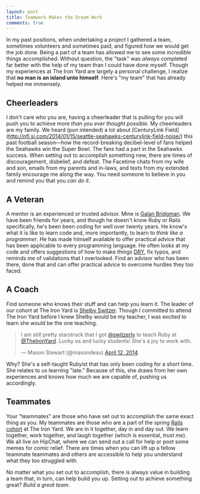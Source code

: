 ```yaml
---
layout: post
title: Teamwork Makes the Dream Work
comments: true
---
```


In my past positions, when undertaking a project I gathered a team, sometimes volunteers and sometimes paid, and figured how we would get the job done. Being a part of a team has allowed me to see some *incredible* things accomplished. Without question, the "task" was *always* completed far better with the help of my team than I could have done myself. Though my experiences at The Iron Yard are largely a personal challenge, I realize that **no man is an island unto himself**. Here's "my team" that has already helped me immensely.

## Cheerleaders
I don't care who you are, having a cheerleader that is pulling for you will push you to achieve more *than you ever thought possible*. My cheerleaders are my family. We heard (pun intended) a lot about [CenturyLink Field] (http://nfl.si.com/2014/01/15/seattle-seahawks-centurylink-field-noise/) this past football season—how the record-breaking decibel-level of fans helped the Seahawks win the Super Bowl. The fans had a part in the Seahawks success. When setting out to accomplish something new, there are times of discouragement, disbelief, and defeat. The Facetime chats from my wife and son, emails from my parents and in-laws, and texts from my extended family encourage me along the way. You need someone to believe in you and remind you that you *can do it*.

## A Veteran
A mentor is an experienced or trusted advisor. Mine is [Galan Bridgman](http://www.linkedin.com/in/galanbridgman). We have been friends for years, and though he doesn't know Ruby or Rails specifically, he's been been coding for well over twenty years. He know's what it is like to learn code and, more importantly, to learn to *think like a programmer*. He has made himself available to offer practical advice that has been applicable to every programming language. He often looks at my code and offers suggestions of how to make things [DRY](http://en.wikipedia.org/wiki/Don't_repeat_yourself), fix typos, and reminds me of validations that I overlooked. Find an advisor who has been there, done that and can offer practical advice to overcome hurdles they too faced.

## A Coach
Find someone who knows their stuff and can help you learn it. The leader of our cohort at The Iron Yard is [Shelby Switzer](http://shelbyswitzer.com/). Though I committed to attend The Iron Yard before I knew Shelby would be my teacher, I was excited to learn she would be the one teaching. 

<blockquote class="twitter-tweet" lang="en"><p>I am still pretty starstruck that I got <a href="https://twitter.com/switzerly">@switzerly</a> to teach Ruby at <a href="https://twitter.com/TheIronYard">@TheIronYard</a>. Lucky us and lucky students! She&#39;s a joy to work with.</p>&mdash; Mason Stewart (@masondesu) <a href="https://twitter.com/masondesu/statuses/455122730921508864">April 12, 2014</a></blockquote>
<script async src="//platform.twitter.com/widgets.js" charset="utf-8"></script>

Why? She's a self-taught Rubyist that has only been coding for a short time. She relates to us learning "late." Because of this, she draws from her own experiences and knows how much we are capable of, pushing us accordingly. 

## Teammates 
Your "teammates" are those who have set out to accomplish the same exact thing as you. My teammates are those who are a part of the spring [Rails cohort](http://theironyard.com/academy/rails-engineering/) at The Iron Yard. We are in it together, day in and day out. We learn together, work together, and laugh together (which is essential, *trust me*). We all live on HipChat, where we can send out a call for help or post some memes for comic relief. There are times when you can lift up a fellow teammate teammates and others are accessible to help you understand what they too struggled with. 

No matter what you set out to accomplish, there is always value in building a team that, in turn, can help build you up. Setting out to achieve something great? *Build a great team*.